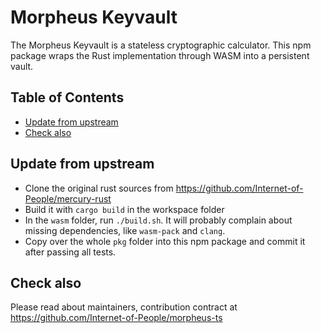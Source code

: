 # Morpheus Keyvault

The Morpheus Keyvault is a stateless cryptographic calculator. This npm package wraps the Rust implementation through WASM into a persistent vault.

## Table of Contents <!-- omit in toc -->

- [Update from upstream](#update-from-upstream)
- [Check also](#check-also)

## Update from upstream

- Clone the original rust sources from <https://github.com/Internet-of-People/mercury-rust>
- Build it with `cargo build` in the workspace folder
- In the `wasm` folder, run `./build.sh`. It will probably complain about missing dependencies, like `wasm-pack` and `clang`.
- Copy over the whole `pkg` folder into this npm package and commit it after passing all tests.

## Check also

Please read about maintainers, contribution contract at <https://github.com/Internet-of-People/morpheus-ts>

